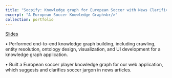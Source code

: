 ```yaml
---
title: "Socpify: Knowledge graph for European Soccer with News Clarification Feature"
excerpt: "A European Soccer Knowledge Graph<br/>"
collection: portfolio
---
```


[Slides](https://docs.google.com/presentation/d/1WtYGQjIpVxvWY0cbw9N0ywUf-HkhvAMUjLcAAjrr_hI/edit#slide=id.p)

• Performed end-to-end knowledge graph building, including crawling, entity resolution, ontology design,
visualization, and UI development for a knowledge graph application.

• Built a European soccer player knowledge graph for our web application, which suggests and clarifies soccer jargon
in news articles.
